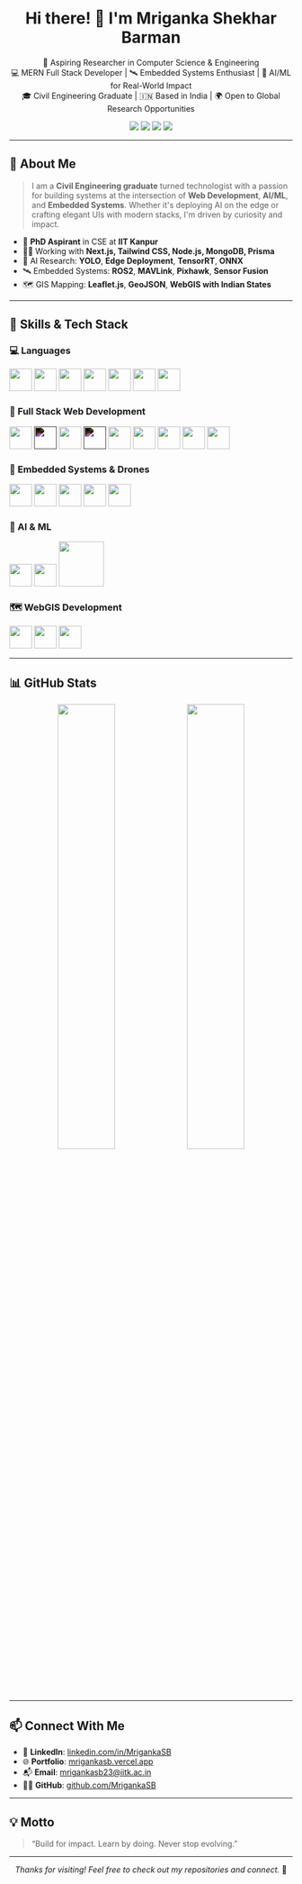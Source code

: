 <h1 align="center">Hi there! 👋 I'm Mriganka Shekhar Barman</h1>

<p align="center">
  🚀 Aspiring Researcher in Computer Science & Engineering <br/>
  💻 MERN Full Stack Developer | 🛰️ Embedded Systems Enthusiast | 🧠 AI/ML for Real-World Impact <br/>
  🎓 Civil Engineering Graduate | 🇮🇳 Based in India | 🌍 Open to Global Research Opportunities
</p>

<p align="center">
  <a href="mailto:mrigankasb23@iitk.ac.in"><img src="https://img.shields.io/badge/Email-mrigankasb23@iitk.ac.in-red?style=flat-square&logo=gmail"></a>
  <a href="https://github.com/MrigankaSB"><img src="https://img.shields.io/badge/GitHub-MrigankaSB-181717?style=flat-square&logo=github"></a>
  <a href="https://www.linkedin.com/in/MrigankaSB/"><img src="https://img.shields.io/badge/LinkedIn-MrigankaSB-blue?style=flat-square&logo=linkedin"></a>
  <a href="https://mrigankasb.vercel.app"><img src="https://img.shields.io/badge/Portfolio-Visit Now-0A66C2?style=flat-square&logo=vercel&logoColor=white"></a>
</p>

---

## 🧠 About Me

> I am a **Civil Engineering graduate** turned technologist with a passion for building systems at the intersection of **Web Development**, **AI/ML**, and **Embedded Systems**. Whether it's deploying AI on the edge or crafting elegant UIs with modern stacks, I'm driven by curiosity and impact.

- 🔭 **PhD Aspirant** in CSE at **IIT Kanpur**
- 🧑‍💻 Working with **Next.js, Tailwind CSS, Node.js, MongoDB, Prisma**
- 🤖 AI Research: **YOLO**, **Edge Deployment**, **TensorRT**, **ONNX**
- 🛰️ Embedded Systems: **ROS2**, **MAVLink**, **Pixhawk**, **Sensor Fusion**
- 🗺️ GIS Mapping: **Leaflet.js**, **GeoJSON**, **WebGIS with Indian States**

---

## 🚀 Skills & Tech Stack

### 💻 Languages
<p>
  <img src="https://cdn.jsdelivr.net/gh/devicons/devicon/icons/cplusplus/cplusplus-original.svg" width="40"/>
  <img src="https://cdn.jsdelivr.net/gh/devicons/devicon/icons/c/c-original.svg" width="40"/>
  <img src="https://cdn.jsdelivr.net/gh/devicons/devicon/icons/python/python-original.svg" width="40"/>
  <img src="https://cdn.jsdelivr.net/gh/devicons/devicon/icons/javascript/javascript-original.svg" width="40"/>
  <img src="https://cdn.jsdelivr.net/gh/devicons/devicon/icons/typescript/typescript-original.svg" width="40"/>
  <img src="https://cdn.jsdelivr.net/gh/devicons/devicon/icons/html5/html5-original.svg" width="40"/>
  <img src="https://cdn.jsdelivr.net/gh/devicons/devicon/icons/css3/css3-original.svg" width="40"/>
</p>

### 🧩 Full Stack Web Development
<p>
  <img src="https://cdn.jsdelivr.net/gh/devicons/devicon/icons/react/react-original.svg" width="40"/>
  <img src="https://cdn.jsdelivr.net/gh/devicons/devicon/icons/nextjs/nextjs-original.svg" width="40" style="filter: invert(100%)"/>
  <img src="https://cdn.jsdelivr.net/gh/devicons/devicon/icons/nodejs/nodejs-original.svg" width="40"/>
  <img src="https://cdn.jsdelivr.net/gh/devicons/devicon/icons/express/express-original.svg" width="40" style="filter: invert(100%)"/>
  <img src="https://cdn.jsdelivr.net/gh/devicons/devicon/icons/mongodb/mongodb-original.svg" width="40"/>
  <img src="https://www.vectorlogo.zone/logos/prismaio/prismaio-icon.svg" width="40"/>
  <img src="https://cdn.jsdelivr.net/gh/devicons/devicon/icons/git/git-original.svg" width="40"/>
  <img src="https://cdn.jsdelivr.net/gh/devicons/devicon/icons/github/github-original.svg" width="40"/>
  <img src="https://cdn.jsdelivr.net/gh/devicons/devicon/icons/vscode/vscode-original.svg" width="40"/>
</p>

### 📡 Embedded Systems & Drones
<p>
  <img src="https://upload.wikimedia.org/wikipedia/commons/1/13/C_Programming_Language.svg" width="40"/>
  <img src="https://upload.wikimedia.org/wikipedia/commons/4/4f/Cplusplus_logo.png" width="40"/>
  <img src="https://upload.wikimedia.org/wikipedia/commons/5/5e/ROS_logo.svg" width="40"/>
  <img src="https://upload.wikimedia.org/wikipedia/commons/3/37/PX4_logo.svg" width="40"/>
  <img src="https://raw.githubusercontent.com/mavlink/mavlink/master/mavlink-logo.svg" width="40"/>
</p>

### 🧠 AI & ML
<p>
  <img src="https://upload.wikimedia.org/wikipedia/commons/1/10/TensorFlowLogo.svg" width="40"/>
  <img src="https://upload.wikimedia.org/wikipedia/commons/3/38/ONNX_logo_main.png" width="40"/>
  <img src="https://developer.nvidia.com/sites/default/files/styles/scale_200/public/2021-10/TensorRT_Logo_RGB_H.png" width="80"/>
</p>

### 🗺️ WebGIS Development
<p>
  <img src="https://upload.wikimedia.org/wikipedia/commons/e/e5/Leaflet_logo.svg" width="40"/>
  <img src="https://upload.wikimedia.org/wikipedia/commons/f/f5/GeoJSON_logo.svg" width="40"/>
  <img src="https://cdn.jsdelivr.net/gh/devicons/devicon/icons/tailwindcss/tailwindcss-plain.svg" width="40"/>
</p>

---

## 📊 GitHub Stats

<p align="center">
  <img src="https://github-readme-stats.vercel.app/api?username=MrigankaSB&show_icons=true&theme=radical" width="45%"/>
  <img src="https://github-readme-streak-stats.herokuapp.com?user=MrigankaSB&theme=radical" width="45%"/>
</p>

---

## 📫 Connect With Me

- 🔗 **LinkedIn**: [linkedin.com/in/MrigankaSB](https://www.linkedin.com/in/MrigankaSB/)
- 🌐 **Portfolio**: [mrigankasb.vercel.app](https://mrigankasb.vercel.app)
- 📬 **Email**: [mrigankasb23@iitk.ac.in](mailto:mrigankasb23@iitk.ac.in)
- 🧑‍💻 **GitHub**: [github.com/MrigankaSB](https://github.com/MrigankaSB)

---

## 💡 Motto

> “Build for impact. Learn by doing. Never stop evolving.”

---

<p align="center"><i>Thanks for visiting! Feel free to check out my repositories and connect.</i> 🌱</p>
